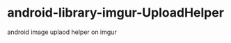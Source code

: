 android-library-imgur-UploadHelper
=================================

android image uplaod helper on imgur
